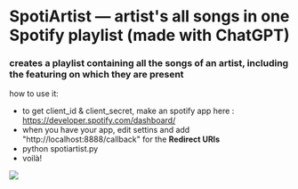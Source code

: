 # SpotiArtist — artist's all songs in one Spotify playlist (made with ChatGPT)

### creates a playlist containing all the songs of an artist, including the featuring on which they are present



how to use it:

- to get client_id & client_secret, make an spotify app here : https://developer.spotify.com/dashboard/
- when you have your app, edit settins and add "http://localhost:8888/callback" for the **Redirect URIs** 
- python spotiartist.py
- voilà!

![](https://i.imgur.com/eZxnqYB.png)
